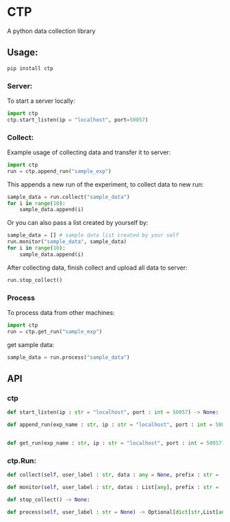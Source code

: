# CTP
A python data collection library 
## Usage:
```python
pip install ctp
```
### Server:
To start a server locally:
```python
import ctp
ctp.start_listen(ip = "localhost", port=50057)
```
### Collect:
Example usage of collecting data and transfer it to server:
```python
import ctp
run = ctp.append_run("sample_exp")
```
This appends a new run of the experiment, to collect data to new run:
```python
sample_data = run.collect("sample_data")
for i in range(10):
    sample_data.append(i)
```
Or you can also pass a list created by yourself by:
```python
sample_data = [] # sample data list created by your self
run.monitor("sample_data", sample_data)
for i in range(10):
    sample_data.append(i)
```
After collecting data, finish collect and upload all data to server:
```python
run.stop_collect()
```

### Process
To process data from other machines:
```python
import ctp
run = ctp.get_run("sample_exp")
```
get sample data:
```python
sample_data = run.process("sample_data")
```
## API
### ctp
```python
def start_listen(ip : str = "localhost", port : int = 50057) -> None:

def append_run(exp_name : str, ip : str = "localhost", port : int = 50057) -> ctp.Run:


def get_run(exp_name : str, ip : str = "localhost", port : int = 50057) -> ctp.Run:
```
### ctp.Run:
```python
def collect(self, user_label : str, data : any = None, prefix : str = '_') -> List[any]:

def monitor(self, user_label : str, datas : List[any], prefix : str = '_') -> None:

def stop_collect() -> None:

def process(self, user_label : str = None) -> Optional[dict[str,List[any]],List[any]]:
```
